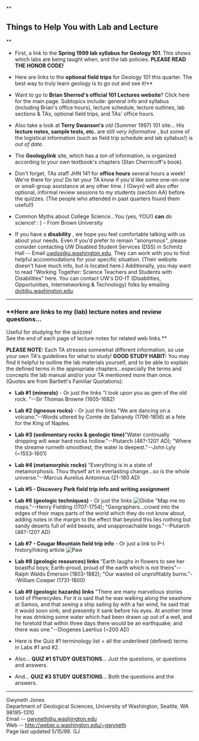 **

## Things to Help You with Lab and Lecture

**  

* First, a link to the **Spring 1999 lab syllabus for Geology 101**. This shows which labs are being taught when, and the lab policies. **PLEASE READ THE HONOR CODE!**  
  

* Here are links to the **optional field trips** for Geology 101 this quarter. The best way to truly learn geology is to go out and see it!**  
  

* Want to go to **Brian Sherrod's official 101 Lectures website**? Click here for the main page. Subtopics include: general info and syllabus (including Brian's office hours), lecture schedule, lecture outlines, lab sections & TAs, optional field trips, and TAs' office hours.  
  

* Also take a look at **Terry Swanson's** _old_ (Summer 1997) 101 site... His **lecture notes, sample tests, etc.** are still _very informative_ , but some of the logistical information (such as field trip schedule and lab syllabus!) is _out of date_.  
  

* The **Geologylink** site, which has a _ton_ of information, is organized according to your own textbook's chapters (Stan Chernicoff's book).  
  

* Don't forget, TAs staff JHN 141 for **office hours** several hours a week! We're there for you! Do let your TA know if you'd like some one-on-one or small-group assistance at any other time. I (Gwyn) will also offer optional, informal review sessions to my students (section AA) before the quizzes. (The people who attended in past quarters found them useful!)  
  

* Common Myths about College Science...You (yes, YOU!) **can** do science! : ) - From Brown University  
  

* If you have a **disability** , we hope you feel comfortable talking with us about your needs. Even if you'd prefer to remain "anonymous", please consider contacting UW Disabled Student Services (DSS) in Schmitz Hall -- Email uwdss@u.washington.edu. They can work with you to find helpful accommodations for your specific situation. (Their website doesn't have much info, but is located here.) Additionally, you may want to read "Working Together: Science Teachers and Students with Disabilities" here. You can contact UW's DO-IT (Disabilities, Opportunities, Internetworking & Technology) folks by emailing doit@u.washington.edu.  
  

* * *

  

### **Here are links to my (lab) lecture notes and review questions...  
Useful for studying for the quizzes!  
See the end of each page of lecture notes for related web links.**

  
**PLEASE NOTE:** Each TA stresses somewhat different information, so use your
own TA's guidelines for what to study! **GOOD STUDY HABIT:** You may find it
helpful to outline the lab materials yourself, and to be able to explain the
defined terms in the appropriate chapters...especially the terms and concepts
the lab manual and/or your TA mentioned more than once. (Quotes are from
Bartlett's Familiar Quotations):  
  

* **Lab #1 (minerals)** \- Or just the links "I look upon you as gem of the old rock. "--Sir Thomas Browne (1605-1682)
* **Lab #2 (igneous rocks)** \- Or just the links "We are dancing on a volcano."--Words uttered by Comte de Salvandy (1796-1856) at a fete for the King of Naples.
* **Lab #3 (sedimentary rocks & geologic time)**"Water continually dropping will wear hard rocks hollow."--Plutarch (46?-120? AD); "Where the streame runneth smoothest, the water is deepest."--John Lyly (~1553-1601)
* **Lab #4 (metamorphic rocks)** "Everything is in a state of metamorphosis. Thou thyself art in everlasting change...so is the whole universe."--Marcus Aurelius Antoninus (21-180 AD)
* **Lab #5 - Discovery Park field trip info and writing assignment**
* **Lab #6 (geologic techniques)** \- Or just the links ![Globe](icon-4.gif) "Map me no maps."--Henry Fielding (1707-1754); "Geographers...crowd into the edges of their maps parts of the world which they do not know about, adding notes in the margin to the effect that beyond this lies nothing but sandy deserts full of wild beasts, and unapproachable bogs."--Plutarch (46?-120? AD)
* **Lab #7 - Cougar Mountain field trip info** \- Or just a link to P-I history/hiking article ![Paw](button.gif)
* **Lab #8 (geologic resources) links** "Earth laughs in flowers to see her boastful boys; Earth-proud, proud of the earth which is not theirs"--Ralph Waldo Emerson (1803-1882); "Our wasted oil unprofitably burns."--William Cowper (1731-1800)
* **Lab #9 (geologic hazards) links** "There are many marvellous stories told of Pherecydes. For it is said that he was walking along the seashore at Samos, and that seeing a ship sailing by with a fair wind, he said that it would soon sink; and presently it sank before his eyes. At another time he was drinking some water which had been drawn up out of a well, and he foretold that within three days there would be an earthquake; and there was one."--Diogenes Laertius (~200 AD)

* Here is the Quiz #1 terminology list = all the underlined (defined) terms in Labs #1 and #2.  
  

* Also... **QUIZ #1 STUDY QUESTIONS**... Just the questions, or questions and answers.  
  

* And... **QUIZ #3 STUDY QUESTIONS**... Both the questions and the answers.  
  
  

* * *

  
Gwyneth Jones  
Department of Geological Sciences, University of Washington, Seattle, WA
98195-1310  
Email -- gwyneth@u.washington.edu  
Web -- http://weber.u.washington.edu/~gwyneth  
Page last updated 5/15/99. GJ

